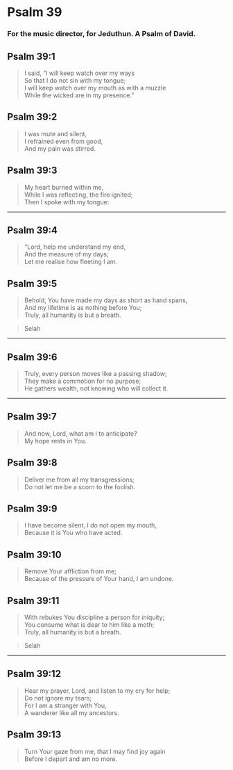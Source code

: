 # Psalm 39

### For the music director, for Jeduthun. A Psalm of David.

## Psalm 39:1

> I said, “I will keep watch over my ways  
> So that I do not sin with my tongue;  
> I will keep watch over my mouth as with a muzzle  
> While the wicked are in my presence.”

## Psalm 39:2

> I was mute and silent,  
> I refrained even from good,  
> And my pain was stirred.

## Psalm 39:3

> My heart burned within me,  
> While I was reflecting, the fire ignited;  
> Then I spoke with my tongue:

---

## Psalm 39:4

> “Lord, help me understand my end,  
> And the measure of my days;  
> Let me realise how fleeting I am.

## Psalm 39:5

> Behold, You have made my days as short as hand spans,  
> And my lifetime is as nothing before You;  
> Truly, all humanity is but a breath.

> Selah

---

## Psalm 39:6

> Truly, every person moves like a passing shadow;  
> They make a commotion for no purpose;  
> He gathers wealth, not knowing who will collect it.

---

## Psalm 39:7

> And now, Lord, what am I to anticipate?  
> My hope rests in You.

## Psalm 39:8

> Deliver me from all my transgressions;  
> Do not let me be a scorn to the foolish.

## Psalm 39:9

> I have become silent, I do not open my mouth,  
> Because it is You who have acted.

## Psalm 39:10

> Remove Your affliction from me;  
> Because of the pressure of Your hand, I am undone.

## Psalm 39:11

> With rebukes You discipline a person for iniquity;  
> You consume what is dear to him like a moth;  
> Truly, all humanity is but a breath.

> Selah

---

## Psalm 39:12

> Hear my prayer, Lord, and listen to my cry for help;  
> Do not ignore my tears;  
> For I am a stranger with You,  
> A wanderer like all my ancestors.

## Psalm 39:13

> Turn Your gaze from me, that I may find joy again  
> Before I depart and am no more.
